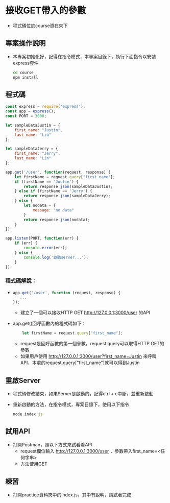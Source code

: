 # 接收GET帶入的參數

- 程式碼位於course資在夾下

## 專案操作說明

- 本專案初始化好，記得在指令模式，本專案目錄下，執行下面指令以安裝express套件

  ```bash
  cd course
  npm install
  ```

## 程式碼

```javascript
const express = require('express');
const app = express();
const PORT = 3000;

let sampleDataJustin = {
    first_name: "Justin",
    last_name: "Liu"
};

let sampleDataJerry = {
    first_name: "Jerry",
    last_name: "Lin"
};

app.get('/user', function(request, response) {
    let firstName = request.query["first_name"];
    if (firstName == 'Justin') {
        return response.json(sampleDataJustin);
    } else if (firstName == 'Jerry') {
        return response.json(sampleDataJerry);
    } else {
        let nodata = {
            message: "no data"
        }
        return response.json(nodata);
    }
});

app.listen(PORT, function(err) {
    if (err) {
        console.error(err);
    } else {
        console.log('啟動server...');
    }
});
```

### 程式碼解說：

- ```javascript
  app.get('/user', function (request, response) {
     ...
  });
  ```

  - 建立了一個可以接收HTTP GET http://127.0.0.1:3000/user 的API

- app.get()回呼函數內的程式碼如下：

  ```javascript
      let firstName = request.query["first_name"];
  ```

  - request是回呼函數的第一個參數，request.query可以取得HTTP GET的參數
  - 如果用戶使用 http://127.0.0.1:3000/user?first_name=Justin 來呼叫API，本處的request.query["first_name"]就可以得到Justin


## 重啟Server

- 程式碼修改結束，如果Server是啟動的，記得ctrl + c中斷，並重新啟動

- 重新啟動的方法，在指令模式，專案目錄下，使用以下指令

  ```javascript
  node index.js
  ```

## 試用API

- 打開Postman，照以下方式來試看看API
  - request欄位輸入 http://127.0.0.1:3000/user ，參數帶入first_name=<任何字串>
  - 方法使用GET

## 練習

- 打開practice資料夾中的index.js，其中有說明，請試著完成